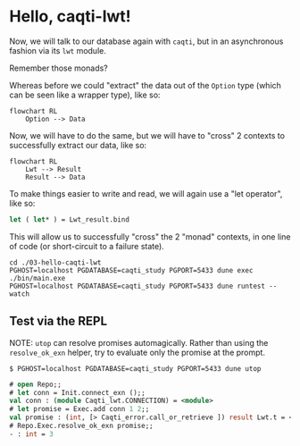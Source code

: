 # Hello, caqti-lwt!

Now, we will talk to our database again with `caqti`, but in an asynchronous fashion via its `lwt` module.

Remember those monads?

Whereas before we could "extract" the data out of the `Option` type (which can be seen like a wrapper type), like so:

```mermaid
flowchart RL
    Option --> Data
```

Now, we will have to do the same, but we will have to "cross" 2 contexts to successfully extract our data, like so:

```mermaid
flowchart RL
    Lwt --> Result
    Result --> Data
```

To make things easier to write and read, we will again use a "let operator", like so:

```ocaml
let ( let* ) = Lwt_result.bind
```

This will allow us to successfully "cross" the 2 "monad" contexts, in one line of code (or short-circuit to a failure state).

```
cd ./03-hello-caqti-lwt
PGHOST=localhost PGDATABASE=caqti_study PGPORT=5433 dune exec ./bin/main.exe
PGHOST=localhost PGDATABASE=caqti_study PGPORT=5433 dune runtest --watch
```

## Test via the REPL

NOTE: `utop` can resolve promises automagically. Rather than using the `resolve_ok_exn` helper, try to evaluate only the promise at the prompt.

```
$ PGHOST=localhost PGDATABASE=caqti_study PGPORT=5433 dune utop
```

```ocaml
# open Repo;;
# let conn = Init.connect_exn ();;
val conn : (module Caqti_lwt.CONNECTION) = <module>
# let promise = Exec.add conn 1 2;;
val promise : (int, [> Caqti_error.call_or_retrieve ]) result Lwt.t = <abstr>
# Repo.Exec.resolve_ok_exn promise;;
- : int = 3
```
